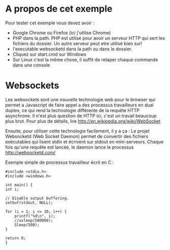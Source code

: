 A propos de cet exemple
=========================
Pour tester cet exemple vous devez avoir :
- Google Chrome ou Firefox (ici j'utilise Chrome)
- PHP dans la path. PHP est utilisé pour avoir un serveur HTTP qui sert les fichiers du dossier. Un autre serveur peut etre utilisé bien sur!
- l'executable websocketd dans la path ou dans le dossier. 
- Cliquez sur start.cmd sur Windows
- Sur Linux c'est la même chose, il suffit de retaper chaque commande dans une console




Websockets
===========

Les websockets sont une nouvelle technologie web pour le browser qui permet a Javascript de faire appel a des processus travailleurs en dual duplex, ce qui rend la technologie différente de la requête HTTP asynchrone. Il n'est plus question de HTTP ici, c'est un travail beaucoup plus brut.
Pour plus de détails, lire 
http://en.wikipedia.org/wiki/WebSocket

Ensuite, pour utiliser cette technologie facilement, il y a ça :
Le projet Websocketd (Web Socket Daemon) permet de convertir des fichiers exécutables qui lisent stdin et écrivent sur stdout en mini-serveurs. Chaque fois qu'une requête est lancée, le daemon lance le processus
http://websocketd.com/

Exemple simple de processus travailleur écrit en C :

    #include <stdio.h>
    #include <windows.h>

    int main() {
    int i;

    // Disable output buffering.
    setbuf(stdout, NULL);

    for (i = 1; i <= 10; i++) {
        printf("%d\n", i);
        //usleep(500000);
		Sleep(500);
    }

    return 0;
    }

